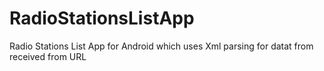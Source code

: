 # RadioStationsListApp
Radio Stations List App for Android which uses Xml parsing for datat from received from URL
